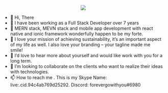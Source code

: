                                              
<p align="center">
  <a href="https://github.com/DenverCoder1/readme-typing-svg"><img src="https://readme-typing-svg.herokuapp.com/??font=Fira+Code&pause=1000&color=22F7BB?lines=Senior%20full%20stack%20developer;7+%2B%20years%20of%20experience;Being%20passionate%20and%20creative&center=true&width=380&height=45"></a>
</p>  
                                             

- 👋 Hi, There
- 👀 I have been working as a Full Stack Developer over 7 years
- 🌱 MERN stack, MEVN stack and mobile app development with react native and ionic framework wonderfully happen to be my forte.
- 🌱 I love your mission of achieving sustainability, it’s an important aspect of my life as well. I also love your branding – your tagline made me smile!
- 🌱 I’d love to hear more about yourself and would like work with you for a long term.
- 💞️ I’m looking to collaborate on the clients who want to realize their ideas with technologies.
- 📫 How to reach me .
      This is my Skype Name: live:.cid.94c4ab769d25292.
      Discord: forevergowithyou#6980

<!---
golden-strike/golden-strike is a ✨ special ✨ repository because its `README.md` (this file) appears on your GitHub profile.
You can click the Preview link to take a look at your changes.
--->
